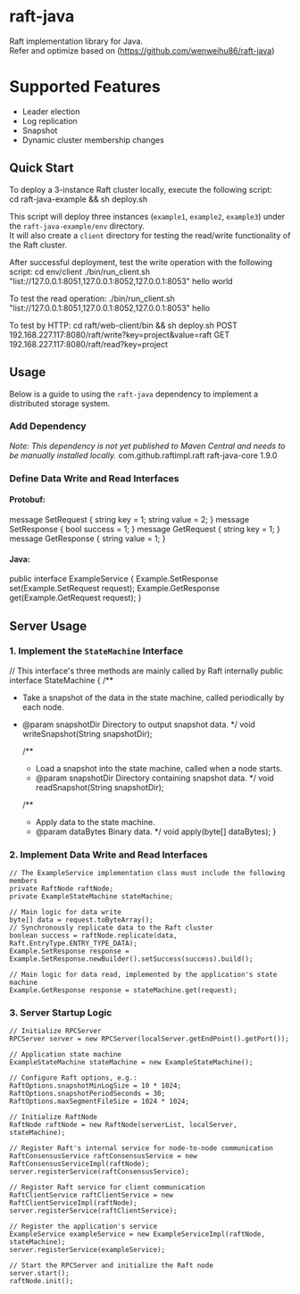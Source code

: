 # raft-java
Raft implementation library for Java.  
Refer and optimize based on (https://github.com/wenweihu86/raft-java)

# Supported Features
- Leader election
- Log replication
- Snapshot
- Dynamic cluster membership changes

## Quick Start
To deploy a 3-instance Raft cluster locally, execute the following script:  
cd raft-java-example && sh deploy.sh

This script will deploy three instances (`example1`, `example2`, `example3`) under the `raft-java-example/env` directory.  
It will also create a `client` directory for testing the read/write functionality of the Raft cluster.

After successful deployment, test the write operation with the following script:
cd env/client
./bin/run_client.sh "list://127.0.0.1:8051,127.0.0.1:8052,127.0.0.1:8053" hello world

To test the read operation:
./bin/run_client.sh "list://127.0.0.1:8051,127.0.0.1:8052,127.0.0.1:8053" hello


To test by HTTP:
cd raft/web-client/bin && sh deploy.sh
POST 192.168.227.117:8080/raft/write?key=project&value=raft
GET 192.168.227.117:8080/raft/read?key=project


## Usage
Below is a guide to using the `raft-java` dependency to implement a distributed storage system.

### Add Dependency
*Note: This dependency is not yet published to Maven Central and needs to be manually installed locally.*
<dependency>
<groupId>com.github.raftimpl.raft</groupId>
<artifactId>raft-java-core</artifactId>
<version>1.9.0</version>
</dependency>

### Define Data Write and Read Interfaces
#### Protobuf:
message SetRequest {
string key = 1;
string value = 2;
}
message SetResponse {
bool success = 1;
}
message GetRequest {
string key = 1;
}
message GetResponse {
string value = 1;
}

#### Java:
public interface ExampleService {
Example.SetResponse set(Example.SetRequest request);
Example.GetResponse get(Example.GetRequest request);
}

## Server Usage

### 1. Implement the `StateMachine` Interface
// This interface's three methods are mainly called by Raft internally
public interface StateMachine {
/**
* Take a snapshot of the data in the state machine, called periodically by each node.
* @param snapshotDir Directory to output snapshot data.
*/
void writeSnapshot(String snapshotDir);

    /**
     * Load a snapshot into the state machine, called when a node starts.
     * @param snapshotDir Directory containing snapshot data.
     */
    void readSnapshot(String snapshotDir);

    /**
     * Apply data to the state machine.
     * @param dataBytes Binary data.
     */
    void apply(byte[] dataBytes);
}

### 2. Implement Data Write and Read Interfaces
```
// The ExampleService implementation class must include the following members
private RaftNode raftNode;
private ExampleStateMachine stateMachine;

// Main logic for data write
byte[] data = request.toByteArray();
// Synchronously replicate data to the Raft cluster
boolean success = raftNode.replicate(data, Raft.EntryType.ENTRY_TYPE_DATA);
Example.SetResponse response = Example.SetResponse.newBuilder().setSuccess(success).build();

// Main logic for data read, implemented by the application's state machine
Example.GetResponse response = stateMachine.get(request);
```


### 3. Server Startup Logic
```
// Initialize RPCServer
RPCServer server = new RPCServer(localServer.getEndPoint().getPort());

// Application state machine
ExampleStateMachine stateMachine = new ExampleStateMachine();

// Configure Raft options, e.g.:
RaftOptions.snapshotMinLogSize = 10 * 1024;
RaftOptions.snapshotPeriodSeconds = 30;
RaftOptions.maxSegmentFileSize = 1024 * 1024;

// Initialize RaftNode
RaftNode raftNode = new RaftNode(serverList, localServer, stateMachine);

// Register Raft's internal service for node-to-node communication
RaftConsensusService raftConsensusService = new RaftConsensusServiceImpl(raftNode);
server.registerService(raftConsensusService);

// Register Raft service for client communication
RaftClientService raftClientService = new RaftClientServiceImpl(raftNode);
server.registerService(raftClientService);

// Register the application's service
ExampleService exampleService = new ExampleServiceImpl(raftNode, stateMachine);
server.registerService(exampleService);

// Start the RPCServer and initialize the Raft node
server.start();
raftNode.init();
```
